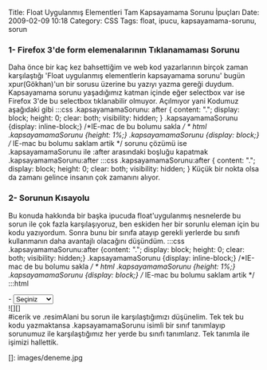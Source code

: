 Title: Float Uygulanmış Elementleri Tam Kapsayamama Sorunu İpuçları
Date: 2009-02-09 10:18
Category: CSS
Tags: float, ipucu, kapsayamama-sorunu, sorun

### 1- Firefox 3'de form elemenalarının Tıklanamaması Sorunu

Daha önce bir kaç kez bahsettiğim ve web kod yazarlarının birçok zaman
karşılaştığı 'Float uygulanmış elementlerin kapsayamama sorunu' bugün
xpur(Gökhan)'un bir sorusu üzerine bu yazıyı yazma gereği duydum.
Kapsayamama sorunu yaşadığımız katman içinde eğer selectbox var ise
Firefox 3'de bu selectbox tıklanabilir olmuyor. Açılmıyor yani Kodumuz
aşağıdaki gibi 	:::css
	 .kapsayamamaSorunu: after {
content: "."; display: block; height: 0; clear: both; visibility:
hidden; } .kapsayamamaSorunu {display: inline-block;} /*IE-mac de bu
bolumu sakla  */ * html .kapsayamamaSorunu {height: 1%;}
.kapsayamamaSorunu {display: block;} /* IE-mac bu bolumu saklam artik
*/  sorunu çözümü ise .kapsayamamaSorunu ile :after
arasındaki boşluğu kapatmak .kapsayamamaSorunu:after 	:::css
	 .kapsayamamaSorunu:after { content: "."; display: block;
height: 0; clear: both; visibility: hidden; }  Küçük bir
nokta olsa da zamanı gelince insanın çok zamanını alıyor.

### 2- Sorunun Kısayolu

Bu konuda hakkında bir başka ipucuda float'uygulanmış nesnelerde bu
sorun ile çok fazla karşılaşıyoruz, ben eskiden her bir sorunlu eleman
için bu kodu yazıyordum. Sonra bunu bir sınıfa atayıp gerekli yerlerde
bu sınıfı kullanmanın daha avantajlı olacağını düşündüm. 	:::css
	 .kapsayamamaSorunu:after {content: "."; display: block;
height: 0; clear: both; visibility: hidden;} .kapsayamamaSorunu
{display: inline-block;} /*IE-mac de bu bolumu sakla  */ * html
.kapsayamamaSorunu {height: 1%;} .kapsayamamaSorunu {display: block;}
/* IE-mac bu bolumu saklam artik */  	:::html
	

<div id="icerik" class="kapsayamamaSorunu">
-   <select> <option value="-1">Seçiniz</option>
    <option value="1">Deneme1</option>
    <option value="2">Deneme2</option> </select>

</div>
<div class="resimAlani kapsayamamaSorunu">
![][]

</div>
 #icerik ve .resimAlani bu sorun ile karşılaştığımızı
düşünelim. Tek tek bu kodu yazmaktansa .kapsayamamaSorunu isimli bir
sınıf tanımlayıp sorunumuz ile karşılaştığımız her yerde bu sınıfı
tanımlarız. Tek tanımla ile işimizi hallettik.

</p>

  []: images/deneme.jpg
